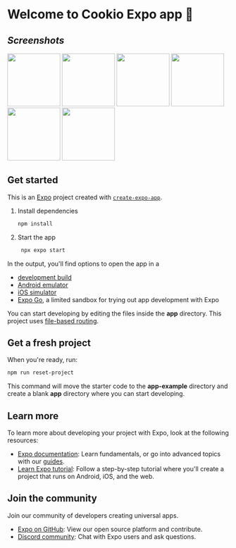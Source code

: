 # Welcome to Cookio Expo app 👋

## *Screenshots*

<img src="https://github.com/user-attachments/assets/fe84fb8c-523a-49de-b966-625895699f08" width="120" />

<img src="https://github.com/user-attachments/assets/2b8943de-9a6d-43c3-a7bc-4b116583fdbf" width="120" />

<img src="https://github.com/user-attachments/assets/330995c2-cc48-4e8f-8079-4d8eafe60b98" width="120" />

<img src="https://github.com/user-attachments/assets/42a01cd1-c752-4e21-b693-d21d8379c93f" width="120" />

<img src="https://github.com/user-attachments/assets/987c53b3-6ded-45b0-b03a-d0442fe98697" width="120" />

<img src="https://github.com/user-attachments/assets/821f4b12-6009-4825-9e7c-87b08328588e" width="120" />

## Get started

This is an [Expo](https://expo.dev) project created with [`create-expo-app`](https://www.npmjs.com/package/create-expo-app).

1. Install dependencies

   ```bash
   npm install
   ```

2. Start the app

   ```bash
    npx expo start
   ```

In the output, you'll find options to open the app in a

- [development build](https://docs.expo.dev/develop/development-builds/introduction/)
- [Android emulator](https://docs.expo.dev/workflow/android-studio-emulator/)
- [iOS simulator](https://docs.expo.dev/workflow/ios-simulator/)
- [Expo Go](https://expo.dev/go), a limited sandbox for trying out app development with Expo

You can start developing by editing the files inside the **app** directory. This project uses [file-based routing](https://docs.expo.dev/router/introduction).

## Get a fresh project

When you're ready, run:

```bash
npm run reset-project
```

This command will move the starter code to the **app-example** directory and create a blank **app** directory where you can start developing.

## Learn more

To learn more about developing your project with Expo, look at the following resources:

- [Expo documentation](https://docs.expo.dev/): Learn fundamentals, or go into advanced topics with our [guides](https://docs.expo.dev/guides).
- [Learn Expo tutorial](https://docs.expo.dev/tutorial/introduction/): Follow a step-by-step tutorial where you'll create a project that runs on Android, iOS, and the web.

## Join the community

Join our community of developers creating universal apps.

- [Expo on GitHub](https://github.com/expo/expo): View our open source platform and contribute.
- [Discord community](https://chat.expo.dev): Chat with Expo users and ask questions.
